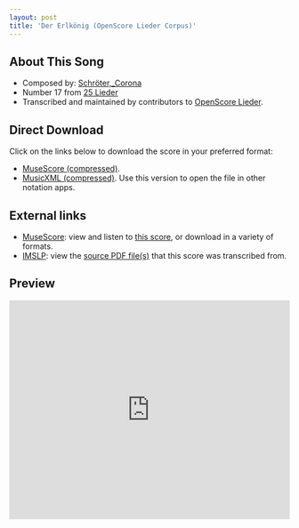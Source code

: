 ```yaml
---
layout: post
title: 'Der Erlkönig (OpenScore Lieder Corpus)'
---
```


## About This Song

- Composed by: [Schröter,_Corona](https://fourscoreandmore.org/openscore/lieder/Schröter,_Corona)
- Number 17 from [25 Lieder](https://fourscoreandmore.org/openscore/lieder/Schröter,_Corona/25_Lieder)
- Transcribed and maintained by contributors to [OpenScore Lieder].

[OpenScore Lieder]: https://musescore.com/openscore-lieder-corpus

## Direct Download

Click on the links below to download the score in your preferred format:
- [MuseScore (compressed)](https://github.com/openscore/lieder/blob/main/scores/Schröter,_Corona/25_Lieder/17_Der_Erlkönig/lc6050301.mscz?raw=true).
- [MusicXML (compressed)](https://github.com/openscore/lieder/blob/main/scores/Schröter,_Corona/25_Lieder/17_Der_Erlkönig/lc6050301.mxl?raw=true). Use this version to open the file in other notation apps.

## External links

- [MuseScore]: view and listen to [this score][MuseScore], or download in a variety of formats.
- [IMSLP]: view the [source PDF file(s)][IMSLP] that this score was transcribed from.

[MuseScore]: https://musescore.com/score/6050301
[IMSLP]: https://imslp.org/wiki/Special:ReverseLookup/109659

## Preview

<iframe width="100%" height="394" src="https://musescore.com/openscore-lieder-corpus/scores/6050301/embed" frameborder="0" allowfullscreen allow="autoplay; fullscreen"></iframe>
